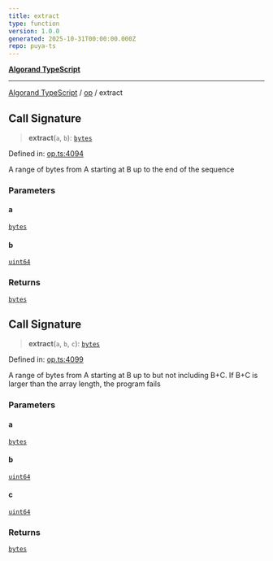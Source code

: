 ```yaml
---
title: extract
type: function
version: 1.0.0
generated: 2025-10-31T00:00:00.000Z
repo: puya-ts
---
```


[**Algorand TypeScript**](/reference/algorand-typescript/api/readme/)

---

[Algorand TypeScript](docs/_md/modules) / [op](docs/_md/op/README) / extract

## Call Signature

> **extract**(`a`, `b`): [`bytes`](/reference/algorand-typescript/api/index/type-aliases/bytes/)

Defined in: [op.ts:4094](https://github.com/algorandfoundation/puya-ts/blob/main/packages/algo-ts/src/op.ts#L4094)

A range of bytes from A starting at B up to the end of the sequence

### Parameters

#### a

[`bytes`](/reference/algorand-typescript/api/index/type-aliases/bytes/)

#### b

[`uint64`](/reference/algorand-typescript/api/index/type-aliases/uint64/)

### Returns

[`bytes`](/reference/algorand-typescript/api/index/type-aliases/bytes/)

## Call Signature

> **extract**(`a`, `b`, `c`): [`bytes`](/reference/algorand-typescript/api/index/type-aliases/bytes/)

Defined in: [op.ts:4099](https://github.com/algorandfoundation/puya-ts/blob/main/packages/algo-ts/src/op.ts#L4099)

A range of bytes from A starting at B up to but not including B+C. If B+C is larger than the array length, the program fails

### Parameters

#### a

[`bytes`](/reference/algorand-typescript/api/index/type-aliases/bytes/)

#### b

[`uint64`](/reference/algorand-typescript/api/index/type-aliases/uint64/)

#### c

[`uint64`](/reference/algorand-typescript/api/index/type-aliases/uint64/)

### Returns

[`bytes`](/reference/algorand-typescript/api/index/type-aliases/bytes/)
